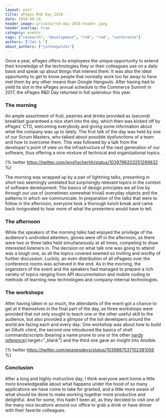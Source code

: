 ```yaml
---
layout: post
title: ePages RnD Day 2018 - 
date: 2018-09-18
header_image: private/rnd-day-2018-header.jpeg
header_overlay: true
category: events
tags: ["research", "development", "rnd", "r&d", "conference"]
authors: ["Jan S."]
about_authors: ["jschnegotzki"]
---
```


Once a year, ePages offers its employees the unique opportunity to extend their knowledge of the technologies they or their colleagues use on a daily basis and speak up about things that interest them.
It was also the ideal opportunity to get to know people that normally work too far away to have met them by any other means than Google Hangouts.
After having had to yield its slot in the ePages annual schedule to the Commerce Summit in 2017, the ePages R&D Day returned in full splendour this year.

### The morning

An ample assortment of fruit, pastries and drinks provided as (second) breakfast guaranteed a nice start into the day, which then was kicked off by ePages' CTO, welcoming everybody and giving some information about what the company was up to lately.
The first talk of the day was held by one of our Scrum Masters, who talked about possible dysfunctions of a team and how to overcome them.
This was followed by a talk from the developer's point of view on the infrastructure of the next generation of our software, thus offering a nice mixture of technical and organizational topics.

{% twitter https://twitter.com/jensfischerhh/status/1039796203251269632 %}

The morning was wrapped up by a pair of lightning talks, presenting in short two seemingly unrelated but surprisingly relevant topics in the context of software development: The basics of design principles we all live by through our use of (sometimes somewhat trivial) everyday objects and the patterns in which we communicate.
In preparation of the talks that were to follow in the afternoon, everyone took a thorough lunch break and came back invigorated to hear more of what the presenters would have to tell.

### The afternoon

While the speakers of the morning talks had enjoyed the privilege of the audience's undivided attention, gloves were off in the afternoon, as there were two or three talks held simultaneously at all times, competing to draw interested listeners in.
The decision on what talk one was going to attend was a tough one, as all the topics covered seemed so inviting and worthy of further discussion.
Luckily, an even distribution of all ePagees over the conference rooms was achieved in the end.
As in the morning, the organizers of the event and the speakers had managed to prepare a rich variety of topics ranging from API documentation and mobile coding to methods of learning new technologies and company-internal technologies.

### The workshops

After having taken in so much, the attendants of the event got a chance to get at it themselves in the final part of the day, as three workshops were provided that not only sought to teach one or the other useful skill to the audience, but also provided a glimpse of the toil developers around the world are facing each and every day: One workshop was about how to build an OAuth client, the second one introduced the basics of shell commands/scripts (bearing a name prone to one or the other [nerdy reference](https://en.wikipedia.org/wiki/Ghost_in_the_Shell){:target="_blank"} and the third one gave an insight into Ansible.

{% twitter https://twitter.com/epagesdevs/status/1039887537102381056 %}

### Conclusion

After a long and highly instructive day, I think everyone went home a little more knowledgeable about what happens under the hood of so many applications we have come to take for granted, and a little more aware of what should be done to make working together more productive and delightful.
And for some, this hadn't been all, as they decided to visit one of the many nice locations around our office to grab a drink or have dinner with their favorite colleagues.
